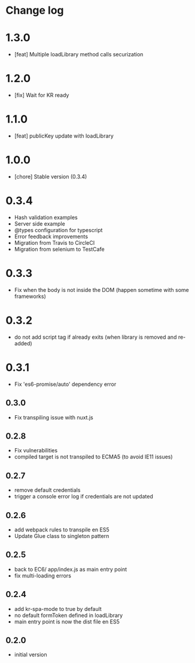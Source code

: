 # Change log

# 1.3.0

- [feat] Multiple loadLibrary method calls securization
  
# 1.2.0

- [fix] Wait for KR ready

# 1.1.0

- [feat] publicKey update with loadLibrary

# 1.0.0

- [chore] Stable version (0.3.4)

# 0.3.4

- Hash validation examples
- Server side example
- @types configuration for typescript
- Error feedback improvements
- Migration from Travis to CircleCI
- Migration from selenium to TestCafe

# 0.3.3

- Fix when the body is not inside the DOM (happen sometime with some frameworks)

# 0.3.2

- do not add script tag if already exits (when library is removed and re-added)

# 0.3.1

- Fix 'es6-promise/auto' dependency error

## 0.3.0

- Fix transpiling issue with nuxt.js

## 0.2.8

- Fix vulnerabilities
- compiled target is not transpiled to ECMA5 (to avoid IE11 issues)

## 0.2.7

- remove default credentials
- trigger a console error log if credentials are not updated

## 0.2.6

- add webpack rules to transpile en ES5
- Update Glue class to singleton pattern

## 0.2.5

- back to EC6/ app/index.js as main entry point
- fix multi-loading errors

## 0.2.4

- add kr-spa-mode to true by default
- no default formToken defined in loadLibrary
- main entry point is now the dist file en ES5

## 0.2.0

- initial version
